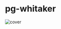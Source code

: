 # pg-whitaker

![cover](https://user-images.githubusercontent.com/96448395/208583630-b1162ef3-b02c-46a2-9057-5dd6e1c58e7d.png)
